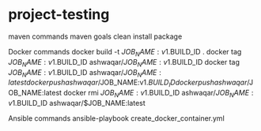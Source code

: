 # project-testing

maven commands
maven goals
clean install package

Docker commands
docker build -t $JOB_NAME:v1.$BUILD_ID .
docker tag $JOB_NAME:v1.$BUILD_ID ashwaqar/$JOB_NAME:v1.$BUILD_ID
docker tag $JOB_NAME:v1.$BUILD_ID ashwaqar/$JOB_NAME:latest
docker push ashwaqar/$JOB_NAME:v1.$BUILD_ID
docker push ashwaqar/$JOB_NAME:latest
docker rmi $JOB_NAME:v1.$BUILD_ID ashwaqar/$JOB_NAME:v1.$BUILD_ID ashwaqar/$JOB_NAME:latest

Ansible commands
ansible-playbook create_docker_container.yml
